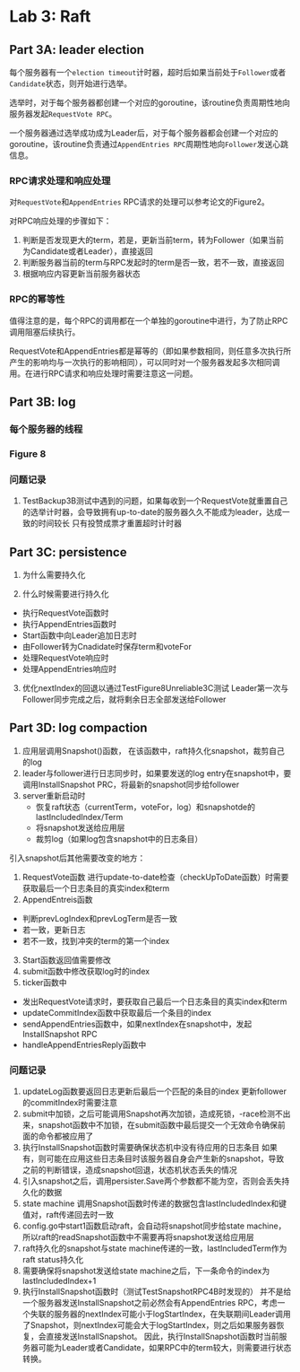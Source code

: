 # Lab 3: Raft
## Part 3A: leader election
每个服务器有一个`election timeout`计时器，超时后如果当前处于`Follower`或者`Candidate`状态，则开始进行选举。

选举时，对于每个服务器都创建一个对应的goroutine，该routine负责周期性地向服务器发起`RequestVote RPC`。

一个服务器通过选举成功成为Leader后，对于每个服务器都会创建一个对应的goroutine，该routine负责通过`AppendEntries RPC`周期性地向`Follower`发送心跳信息。

### RPC请求处理和响应处理
对`RequestVote`和`AppendEntries` RPC请求的处理可以参考论文的Figure2。

对RPC响应处理的步骤如下：
1. 判断是否发现更大的term，若是，更新当前term，转为Follower（如果当前为Candidate或者Leader），直接返回
2. 判断服务器当前的term与RPC发起时的term是否一致，若不一致，直接返回
3. 根据响应内容更新当前服务器状态

### RPC的幂等性
值得注意的是，每个RPC的调用都在一个单独的goroutine中进行，为了防止RPC调用阻塞后续执行。

RequestVote和AppendEntries都是幂等的（即如果参数相同，则任意多次执行所产生的影响均与一次执行的影响相同），可以同时对一个服务器发起多次相同调用。在进行RPC请求和响应处理时需要注意这一问题。


## Part 3B: log
### 每个服务器的线程

### Figure 8

### 问题记录
1. TestBackup3B测试中遇到的问题，如果每收到一个RequestVote就重置自己的选举计时器，会导致拥有up-to-date的服务器久久不能成为leader，达成一致的时间较长
只有投赞成票才重置超时计时器


## Part 3C: persistence
1. 为什么需要持久化

2. 什么时候需要进行持久化
* 执行RequestVote函数时
* 执行AppendEntries函数时
* Start函数中向Leader追加日志时
* 由Follower转为Cnadidate时保存term和voteFor
* 处理RequestVote响应时
* 处理AppendEntries响应时

3. 优化nextIndex的回退以通过TestFigure8Unreliable3C测试
Leader第一次与Follower同步完成之后，就将剩余日志全部发送给Follower

## Part 3D: log compaction
1. 应用层调用Snapshot()函数，
    在该函数中，raft持久化snapshot，裁剪自己的log
2. leader与follower进行日志同步时，如果要发送的log entry在snapshot中，要调用InstallSnapshot PRC，将最新的snapshot同步给follower
3. server重新启动时
    * 恢复raft状态（currentTerm，voteFor，log）和snapshotde的lastIncludedIndex/Term
    * 将snapshot发送给应用层
    * 裁剪log（如果log包含snapshot中的日志条目）

引入snapshot后其他需要改变的地方：
1. RequestVote函数
    进行update-to-date检查（checkUpToDate函数）时需要获取最后一个日志条目的真实index和term
2. AppendEntreis函数
* 判断prevLogIndex和prevLogTerm是否一致
* 若一致，更新日志
* 若不一致，找到冲突的term的第一个index
3. Start函数返回值需要修改
3. submit函数中修改获取log时的index
4. ticker函数中
* 发出RequestVote请求时，要获取自己最后一个日志条目的真实index和term
* updateCommitIndex函数中获取最后一个条目的index
* sendAppendEntries函数中，如果nextIndex在snapshot中，发起InstallSnapshot RPC
* handleAppendEntriesReply函数中


### 问题记录
1. updateLog函数要返回日志更新后最后一个匹配的条目的index
更新follower的commitIndex时需要注意
2. submit中加锁，之后可能调用Snapshot再次加锁，造成死锁，-race检测不出来，snapshot函数中不加锁，在submit函数中最后提交一个无效命令确保前面的命令都被应用了
3. 执行InstallSnapshot函数时需要确保状态机中没有待应用的日志条目
    如果有，则可能在应用这些日志条目时该服务器自身会产生新的snapshot，导致之前的判断错误，造成snapshot回退，状态机状态丢失的情况
4. 引入snapshot之后，调用persister.Save两个参数都不能为空，否则会丢失持久化的数据
5. state machine 调用Snapshot函数时传递的数据包含lastIncludedIndex和键值对，raft传递回去时一致
6. config.go中start1函数启动raft，会自动将snapshot同步给state machine，所以raft的readSnapshot函数中不需要再将snapshot发送给应用层
7. raft持久化的snapshot与state machine传递的一致，lastIncludedTerm作为raft status持久化
8. 需要确保将snapshot发送给state machine之后，下一条命令的index为lastIncludedIndex+1
9. 执行InstallSnapshot函数时（测试TestSnapshotRPC4B时发现的）
    并不是给一个服务器发送InstallSnapshot之前必然会有AppendEntries RPC，考虑一个失联的服务器的nextIndex可能小于logStartIndex，在失联期间Leader调用了Snapshot，则nextIndex可能会大于logStartIndex，则之后如果服务器恢复，会直接发送InstallSnapshot。
    因此，执行InstallSnapshot函数时当前服务器可能为Leader或者Candidate，如果RPC中的term较大，则需要进行状态转换。